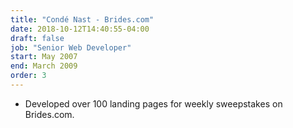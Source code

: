 ```yaml
---
title: "Condé Nast - Brides.com"
date: 2018-10-12T14:40:55-04:00
draft: false
job: "Senior Web Developer"
start: May 2007
end: March 2009
order: 3
---
```


* 	Developed over 100 landing pages for weekly sweepstakes on Brides.com. 
